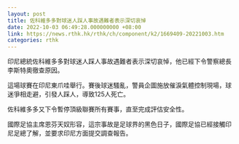 ```yaml
---
layout: post
title: 佐科維多多對球迷人踩人事故遇難者表示深切哀悼
date: 2022-10-03 06:49:28.000000000 +08:00
link: https://news.rthk.hk/rthk/ch/component/k2/1669409-20221003.htm
categories: rthk
---
```


印尼總統佐科維多多對球迷人踩人事故遇難者表示深切哀悼，他已經下令警察總長李斯特奧徹查原因。

這場球賽在印尼東爪哇舉行。賽後球迷騷亂，警員企圖施放催淚氣體控制現場，球迷爭相走避，引發人踩人，導致125人死亡。

佐科維多多又下令暫停頂級聯賽所有賽事，直至完成評估安全性。

國際足協主席恩芬天奴形容，這宗事故是足球界的黑色日子，國際足協已經接觸印尼足總了解，並要求印尼方面提交調查報告。
